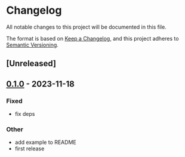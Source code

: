 # Changelog
All notable changes to this project will be documented in this file.

The format is based on [Keep a Changelog](https://keepachangelog.com/en/1.0.0/),
and this project adheres to [Semantic Versioning](https://semver.org/spec/v2.0.0.html).

## [Unreleased]

## [0.1.0](https://github.com/giangndm/udp_sas_async/releases/tag/v0.1.0) - 2023-11-18

### Fixed
- fix deps

### Other
- add example to README
- first release
